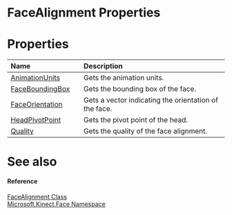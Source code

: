 FaceAlignment Properties  
========================  

<span id="publicpropertiesSection"></span>

Properties  
==========  

<table>
<colgroup>
<col width="30%" />
<col width="60%" />
</colgroup>
<thead>
<tr class="header">
<th align="left">Name</th>
<th align="left">Description</th>
</tr>
</thead>
<tbody>
<tr class="odd">
<td align="left"><a href="Properties/AnimationUnits_Property.md">AnimationUnits</a></td>
<td align="left">Gets the animation units.</td>
</tr>
<tr class="even">
<td align="left"><a href="Properties/FaceBoundingBox_Property.md">FaceBoundingBox</a></td>
<td align="left">Gets the bounding box of the face.</td>
</tr>
<tr class="odd">
<td align="left"><a href="Properties/FaceOrientation_Property.md">FaceOrientation</a></td>
<td align="left">Gets a vector indicating the orientation of the face.</td>
</tr>
<tr class="even">
<td align="left"><a href="Properties/HeadPivotPoint_Property.md">HeadPivotPoint</a></td>
<td align="left">Gets the pivot point of the head.</td>
</tr>
<tr class="odd">
<td align="left"><a href="Properties/Quality_Property.md">Quality</a></td>
<td align="left">Gets the quality of the face alignment.</td>
</tr>
</tbody>
</table>

<span id="ID4EI"></span>

See also  
========  

<span id="ID4EK"></span>
#### Reference  

[FaceAlignment Class](../FaceAlignment_Class.md)  
 [Microsoft.Kinect.Face Namespace](../../Kinect.Face.md)  



<!--Please do not edit the data in the comment block below.-->
<!--
TOCTitle : FaceAlignment Properties
RLTitle : FaceAlignment Properties
KeywordK : FaceAlignment class, properties
KeywordA : Properties.T:Microsoft.Kinect.Face.FaceAlignment
AssetID : Properties.T:Microsoft.Kinect.Face.FaceAlignment
Locale : en-us
CommunityContent : 1
TargetOS : Windows
TopicType : kbSyntax
DocSet : K4Wv2
ProjType : K4Wv2Proj
Technology : Kinect for Windows
Product : Kinect for Windows SDK v2
productversion : 20
-->
